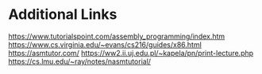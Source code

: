 # Additional Links

https://www.tutorialspoint.com/assembly_programming/index.htm <br/>
https://www.cs.virginia.edu/~evans/cs216/guides/x86.html
https://asmtutor.com/
https://ww2.ii.uj.edu.pl/~kapela/pn/print-lecture.php
https://cs.lmu.edu/~ray/notes/nasmtutorial/
